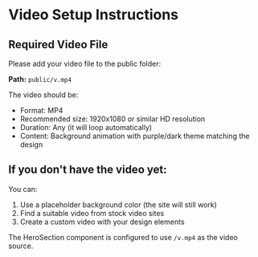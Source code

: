 # Video Setup Instructions

## Required Video File

Please add your video file to the public folder:

**Path:** `public/v.mp4`

The video should be:
- Format: MP4
- Recommended size: 1920x1080 or similar HD resolution
- Duration: Any (it will loop automatically)
- Content: Background animation with purple/dark theme matching the design

## If you don't have the video yet:

You can:
1. Use a placeholder background color (the site will still work)
2. Find a suitable video from stock video sites
3. Create a custom video with your design elements

The HeroSection component is configured to use `/v.mp4` as the video source.
